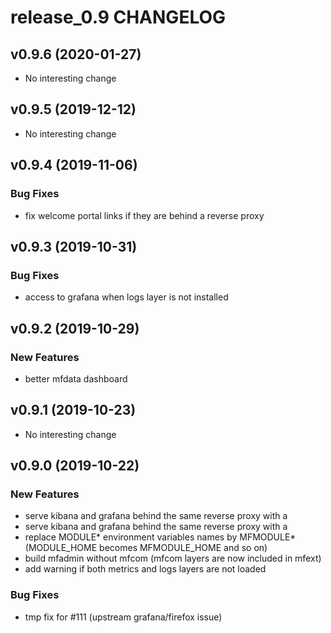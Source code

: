 # release_0.9 CHANGELOG

## v0.9.6 (2020-01-27)

- No interesting change

## v0.9.5 (2019-12-12)

- No interesting change

## v0.9.4 (2019-11-06)

### Bug Fixes

- fix welcome portal links if they are behind a reverse proxy

## v0.9.3 (2019-10-31)

### Bug Fixes

- access to grafana when logs layer is not installed

## v0.9.2 (2019-10-29)

### New Features

- better mfdata dashboard

## v0.9.1 (2019-10-23)

- No interesting change

## v0.9.0 (2019-10-22)

### New Features

- serve kibana and grafana behind the same reverse proxy with a
- serve kibana and grafana behind the same reverse proxy with a
- replace MODULE* environment variables names by MFMODULE* (MODULE_HOME becomes MFMODULE_HOME and so on)
- build mfadmin without mfcom (mfcom layers are now included in mfext)
- add warning if both metrics and logs layers are not loaded

### Bug Fixes

- tmp fix for #111 (upstream grafana/firefox issue)


